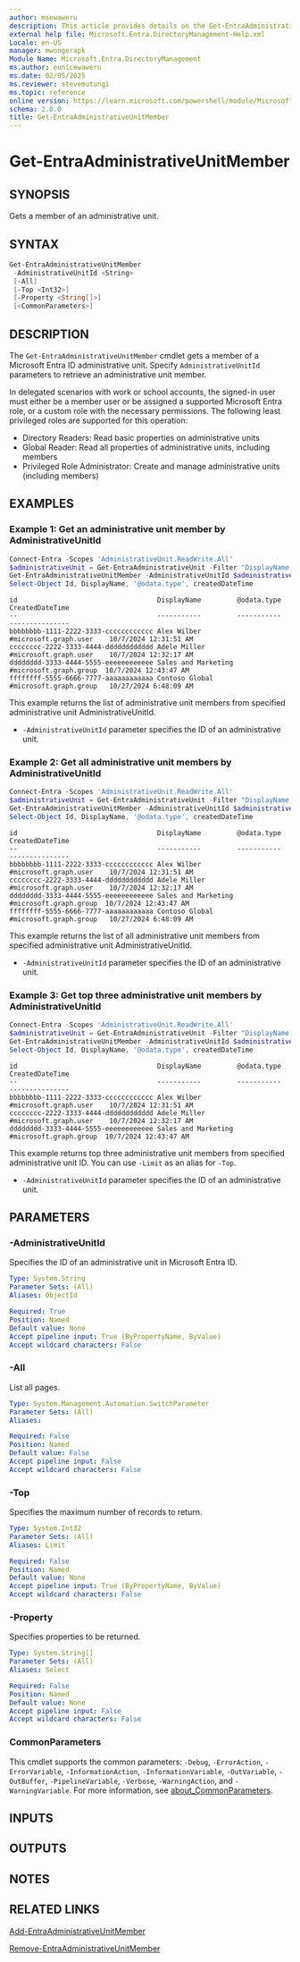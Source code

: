 ```yaml
---
author: msewaweru
description: This article provides details on the Get-EntraAdministrativeUnitMember command.
external help file: Microsoft.Entra.DirectoryManagement-Help.xml
Locale: en-US
manager: mwongerapk
Module Name: Microsoft.Entra.DirectoryManagement
ms.author: eunicewaweru
ms.date: 02/05/2025
ms.reviewer: stevemutungi
ms.topic: reference
online version: https://learn.microsoft.com/powershell/module/Microsoft.Entra.DirectoryManagement/Get-EntraAdministrativeUnitMember
schema: 2.0.0
title: Get-EntraAdministrativeUnitMember
---
```


# Get-EntraAdministrativeUnitMember

## SYNOPSIS

Gets a member of an administrative unit.

## SYNTAX

```powershell
Get-EntraAdministrativeUnitMember
 -AdministrativeUnitId <String>
 [-All]
 [-Top <Int32>]
 [-Property <String[]>]
 [<CommonParameters>]
```

## DESCRIPTION

The `Get-EntraAdministrativeUnitMember` cmdlet gets a member of a Microsoft Entra ID administrative unit. Specify `AdministrativeUnitId` parameters to retrieve an administrative unit member.

In delegated scenarios with work or school accounts, the signed-in user must either be a member user or be assigned a supported Microsoft Entra role, or a custom role with the necessary permissions. The following least privileged roles are supported for this operation:

- Directory Readers: Read basic properties on administrative units
- Global Reader: Read all properties of administrative units, including members
- Privileged Role Administrator: Create and manage administrative units (including members)

## EXAMPLES

### Example 1: Get an administrative unit member by AdministrativeUnitId

```powershell
Connect-Entra -Scopes 'AdministrativeUnit.ReadWrite.All'
$administrativeUnit = Get-EntraAdministrativeUnit -Filter "DisplayName eq '<administrativeunit-display-name>'"
Get-EntraAdministrativeUnitMember -AdministrativeUnitId $administrativeUnit.Id |
Select-Object Id, DisplayName, '@odata.type', createdDateTime
```

```Output
id                                   DisplayName         @odata.type              CreatedDateTime
--                                   -----------         -----------              ---------------
bbbbbbbb-1111-2222-3333-cccccccccccc Alex Wilber        #microsoft.graph.user    10/7/2024 12:31:51 AM
cccccccc-2222-3333-4444-dddddddddddd Adele Miller      #microsoft.graph.user    10/7/2024 12:32:17 AM
dddddddd-3333-4444-5555-eeeeeeeeeeee Sales and Marketing #microsoft.graph.group  10/7/2024 12:43:47 AM
ffffffff-5555-6666-7777-aaaaaaaaaaaa Contoso Global     #microsoft.graph.group   10/27/2024 6:48:09 AM
```

This example returns the list of administrative unit members from specified administrative unit AdministrativeUnitId.

- `-AdministrativeUnitId` parameter specifies the ID of an administrative unit.

### Example 2: Get all administrative unit members by AdministrativeUnitId

```powershell
Connect-Entra -Scopes 'AdministrativeUnit.ReadWrite.All'
$administrativeUnit = Get-EntraAdministrativeUnit -Filter "DisplayName eq '<administrativeunit-display-name>'"
Get-EntraAdministrativeUnitMember -AdministrativeUnitId $administrativeUnit.Id -All |
Select-Object Id, DisplayName, '@odata.type', createdDateTime
```

```Output
id                                   DisplayName         @odata.type              CreatedDateTime
--                                   -----------         -----------              ---------------
bbbbbbbb-1111-2222-3333-cccccccccccc Alex Wilber        #microsoft.graph.user    10/7/2024 12:31:51 AM
cccccccc-2222-3333-4444-dddddddddddd Adele Miller      #microsoft.graph.user    10/7/2024 12:32:17 AM
dddddddd-3333-4444-5555-eeeeeeeeeeee Sales and Marketing #microsoft.graph.group  10/7/2024 12:43:47 AM
ffffffff-5555-6666-7777-aaaaaaaaaaaa Contoso Global     #microsoft.graph.group   10/27/2024 6:48:09 AM
```

This example returns the list of all administrative unit members from specified administrative unit AdministrativeUnitId.

- `-AdministrativeUnitId` parameter specifies the ID of an administrative unit.

### Example 3: Get top three administrative unit members by AdministrativeUnitId

```powershell
Connect-Entra -Scopes 'AdministrativeUnit.ReadWrite.All'
$administrativeUnit = Get-EntraAdministrativeUnit -Filter "DisplayName eq '<administrativeunit-display-name>'"
Get-EntraAdministrativeUnitMember -AdministrativeUnitId $administrativeUnit.Id -Top 3 |
Select-Object Id, DisplayName, '@odata.type', createdDateTime
```

```Output
id                                   DisplayName         @odata.type              CreatedDateTime
--                                   -----------         -----------              ---------------
bbbbbbbb-1111-2222-3333-cccccccccccc Alex Wilber        #microsoft.graph.user    10/7/2024 12:31:51 AM
cccccccc-2222-3333-4444-dddddddddddd Adele Miller      #microsoft.graph.user    10/7/2024 12:32:17 AM
dddddddd-3333-4444-5555-eeeeeeeeeeee Sales and Marketing #microsoft.graph.group  10/7/2024 12:43:47 AM
```

This example returns top three administrative unit members from specified administrative unit ID. You can use `-Limit` as an alias for `-Top`.

- `-AdministrativeUnitId` parameter specifies the ID of an administrative unit.

## PARAMETERS

### -AdministrativeUnitId

Specifies the ID of an administrative unit in Microsoft Entra ID.

```yaml
Type: System.String
Parameter Sets: (All)
Aliases: ObjectId

Required: True
Position: Named
Default value: None
Accept pipeline input: True (ByPropertyName, ByValue)
Accept wildcard characters: False
```

### -All

List all pages.

```yaml
Type: System.Management.Automation.SwitchParameter
Parameter Sets: (All)
Aliases:

Required: False
Position: Named
Default value: False
Accept pipeline input: False
Accept wildcard characters: False
```

### -Top

Specifies the maximum number of records to return.

```yaml
Type: System.Int32
Parameter Sets: (All)
Aliases: Limit

Required: False
Position: Named
Default value: None
Accept pipeline input: True (ByPropertyName, ByValue)
Accept wildcard characters: False
```

### -Property

Specifies properties to be returned.

```yaml
Type: System.String[]
Parameter Sets: (All)
Aliases: Select

Required: False
Position: Named
Default value: None
Accept pipeline input: False
Accept wildcard characters: False
```

### CommonParameters

This cmdlet supports the common parameters: `-Debug`, `-ErrorAction`, `-ErrorVariable`, `-InformationAction`, `-InformationVariable`, `-OutVariable`, `-OutBuffer`, `-PipelineVariable`, `-Verbose`, `-WarningAction`, and `-WarningVariable`. For more information, see [about_CommonParameters](https://go.microsoft.com/fwlink/?LinkID=113216).

## INPUTS

## OUTPUTS

## NOTES

## RELATED LINKS

[Add-EntraAdministrativeUnitMember](Add-EntraAdministrativeUnitMember.md)

[Remove-EntraAdministrativeUnitMember](Remove-EntraAdministrativeUnitMember.md)
